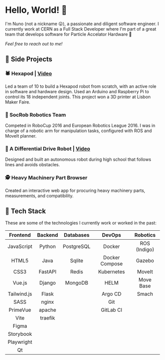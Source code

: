 # Hello, World! 👋 

I'm Nuno (not a nickname 😛), a passionate and diligent software engineer. I currently work at CERN as a Full Stack Developer where I'm part of a great team that develops software for Particle Accelator Hardware 🚀

*Feel free to reach out to me!*

## 🚀 Side Projects

### 🕷️ Hexapod | [Video](http://youtu.be/Opzd3Esc2lg)
Led a team of 10 to build a Hexapod robot from scratch, with an active role in software and hardware design. Used an Arduino and Raspberry Pi to control its 18 independent joints. This project won a 3D printer at Lisbon Maker Faire.

### 🤖 SocRob Robotics Team
Competed in RoboCup 2016 and European Robotics League 2016. I was in charge of a robotic arm for manipulation tasks, configured with ROS and MoveIt planner.

### 🚙 A Differential Drive Robot | [Video](https://youtu.be/SjuJ2os2flo)
Designed and built an autonomous robot during high school that follows lines and avoids obstacles.

### 🕵️ Heavy Machinery Part Browser 
Created an interactive web app for procuring heavy machinery parts, measurements, and compatibility.

## 🧰 Tech Stack

These are some of the technologies I currently work or worked in the past:

|      Frontend      |     Backend     |    Databases    |       DevOps        |    Robotics    |
|:------------------:|:---------------:|:---------------:|:-------------------:|:--------------:|
|     JavaScript     |      Python     |    PostgreSQL   |       Docker        |  ROS (Indigo)  |
|        HTML5       |       Java      |      Sqlite     |  Docker Compose     |     Gazebo     |
|        CSS3        |     FastAPI     |      Redis      |     Kubernetes      |     MoveIt     |
|       Vue.js       |      Django     |     MongoDB     |        HELM         |   Move Base    |
|    Tailwind.js     |      Flask      |                 |      Argo CD        |     Smach      |
|        SASS        |      nginx      |                 |        Git          |                |
|     PrimeVue       |     apache      |                 |     GitLab CI       |                |
|        Vite        |     traefik     |                 |                     |                |
|       Figma        |                 |                 |                     |                |
|     Storybook      |                 |                 |                     |                |
|     Playwright     |                 |                 |                     |                |
|         Qt         |                 |                 |                     |                |
